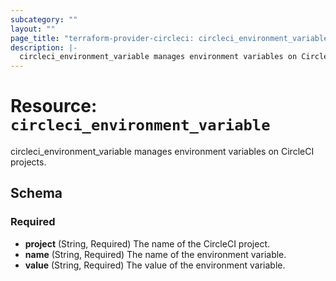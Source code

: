```yaml
---
subcategory: ""
layout: ""
page_title: "terraform-provider-circleci: circleci_environment_variable"
description: |-
  circleci_environment_variable manages environment variables on CircleCI projects.
---
```


# Resource: `circleci_environment_variable`

  circleci_environment_variable manages environment variables on CircleCI projects.

## Schema

### Required

- **project** (String, Required) The name of the CircleCI project.
- **name** (String, Required) The name of the environment variable.
- **value** (String, Required) The value of the environment variable.

